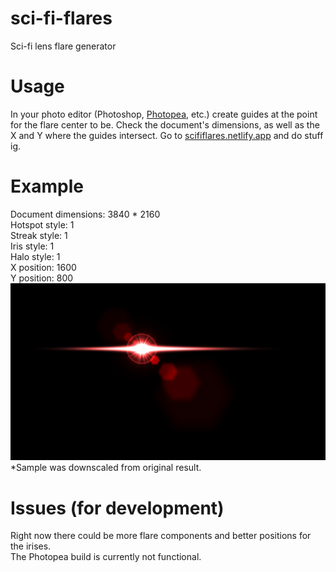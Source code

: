 # sci-fi-flares
Sci-fi lens flare generator

# Usage
In your photo editor (Photoshop, <a href="https://photopea.com">Photopea</a>, etc.) create guides at the point for the flare center to be. Check the document's dimensions, as well as the X and Y where the guides intersect. Go to <a href="https://scififlares.netlify.app">scififlares.netlify.app</a> and do stuff ig.

# Example
Document dimensions: 3840 * 2160<br />
Hotspot style: 1<br />
Streak style: 1<br />
Iris style: 1<br />
Halo style: 1<br />
X position: 1600<br />
Y position: 800<br />
<img src="demoflare.jpg" />*Sample was downscaled from original result.

# Issues (for development)
Right now there could be more flare components and better positions for the irises.<br />
The Photopea build is currently not functional.
